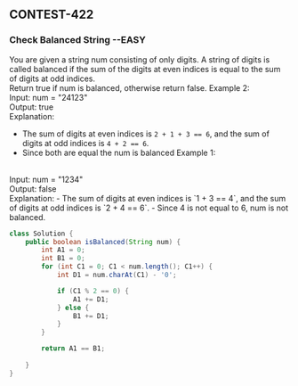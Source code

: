 ## CONTEST-422

### Check Balanced String --EASY
You are given a string num consisting of only digits. A string of digits is called balanced if the sum of the digits at even indices is equal to the sum of digits at odd indices.
</br>
Return true if num is balanced, otherwise return false.
Example 2:
</br>
Input: num = "24123"
</br>
Output: true
</br>
Explanation:
- The sum of digits at even indices is `2 + 1 + 3 == 6`, and the sum of digits at odd indices is `4 + 2 == 6`.
- Since both are equal the num is balanced
Example 1:
</br>
Input: num = "1234"
</br>
Output: false
</br>
Explanation:
- The sum of digits at even indices is `1 + 3 == 4`, and the sum of digits at odd indices is `2 + 4 == 6`.
- Since 4 is not equal to 6, num is not balanced.
</br>

```java
class Solution {
    public boolean isBalanced(String num) {
        int A1 = 0;
        int B1 = 0;
        for (int C1 = 0; C1 < num.length(); C1++) {
            int D1 = num.charAt(C1) - '0';

            if (C1 % 2 == 0) {
                A1 += D1;
            } else {
                B1 += D1;
            }
        }

        return A1 == B1;
        
    }
}
```

